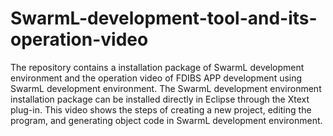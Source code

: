 # SwarmL-development-tool-and-its-operation-video
The repository contains a installation package of SwarmL development environment and the operation video of FDIBS APP development using SwarmL development environment. 
The SwarmL development environment installation package can be installed directly in Eclipse through the Xtext plug-in. This video shows the steps of creating a new project, editing the program, and generating object code in SwarmL development environment.
